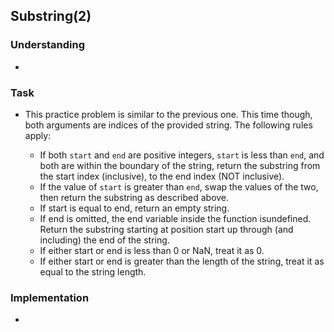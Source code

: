 ## Substring(2)

### Understanding
- 

### Task
- This practice problem is similar to the previous one. This time though, both arguments are indices of the provided string. The following rules apply:

  + If both `start` and `end` are positive integers, `start` is less than `end`, and both are within the boundary of the string, return the substring from the start index (inclusive), to the end index (NOT inclusive).
  + If the value of `start` is greater than `end`, swap the values of the two, then return the substring as described above.
  + If start is equal to end, return an empty string.
  + If end is omitted, the end variable inside the function isundefined. Return the substring starting at position start up through (and including) the end of the string.
  + If either start or end is less than 0 or NaN, treat it as 0.
  + If either start or end is greater than the length of the string, treat it as equal to the string length.

### Implementation
- 